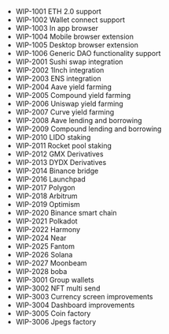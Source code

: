 - WIP-1001 ETH 2.0 support
- WIP-1002 Wallet connect support
- WIP-1003 In app browser
- WIP-1004 Mobile browser extension
- WIP-1005 Desktop browser extension
- WIP-1006 Generic DAO functionality support
- WIP-2001 Sushi swap integration
- WIP-2002 1Inch integration
- WIP-2003 ENS integration
- WIP-2004 Aave yield farming
- WIP-2005 Compound yield farming
- WIP-2006 Uniswap yield farming
- WIP-2007 Curve yield farming
- WIP-2008 Aave lending and borrowing
- WIP-2009 Compound lending and borrowing
- WIP-2010 LIDO staking
- WIP-2011 Rocket pool staking
- WIP-2012 GMX Derivatives
- WIP-2013 DYDX Derivatives
- WIP-2014 Binance bridge
- WIP-2016 Launchpad
- WIP-2017 Polygon
- WIP-2018 Arbitrum
- WIP-2019 Optimism
- WIP-2020 Binance smart chain
- WIP-2021 Polkadot
- WIP-2022 Harmony
- WIP-2024 Near
- WIP-2025 Fantom
- WIP-2026 Solana
- WIP-2027 Moonbeam
- WIP-2028 boba
- WIP-3001 Group wallets
- WIP-3002 NFT multi send
- WIP-3003 Currency screen improvements
- WIP-3004 Dashboard improvements
- WIP-3005 Coin factory
- WIP-3006 Jpegs factory
